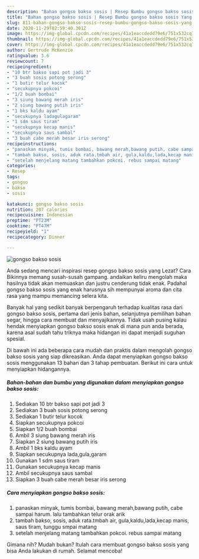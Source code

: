 ```yaml
---
description: "Bahan gongso bakso sosis | Resep Bumbu gongso bakso sosis Yang Bisa Manjain Lidah"
title: "Bahan gongso bakso sosis | Resep Bumbu gongso bakso sosis Yang Bisa Manjain Lidah"
slug: 811-bahan-gongso-bakso-sosis-resep-bumbu-gongso-bakso-sosis-yang-bisa-manjain-lidah
date: 2020-11-29T02:59:40.301Z
image: https://img-global.cpcdn.com/recipes/41a1eaccdedd79e6/751x532cq70/gongso-bakso-sosis-foto-resep-utama.jpg
thumbnail: https://img-global.cpcdn.com/recipes/41a1eaccdedd79e6/751x532cq70/gongso-bakso-sosis-foto-resep-utama.jpg
cover: https://img-global.cpcdn.com/recipes/41a1eaccdedd79e6/751x532cq70/gongso-bakso-sosis-foto-resep-utama.jpg
author: Gertrude McKenzie
ratingvalue: 3.6
reviewcount: 7
recipeingredient:
- "10 btr bakso sapi pot jadi 3"
- "3 buah sosis potong serong"
- "1 butir telur kocok"
- "secukupnya pokcoi"
- "1/2 buah bombai"
- "3 siung bawang merah iris"
- "2 siung bawang putih iris"
- "1 bks kaldu ayam"
- "secukupnya ladagulagaram"
- "1 sdm saus tiram"
- "secukupnya kecap manis"
- "secukupnya saus sambal"
- "3 buah cabe merah besar iris serong"
recipeinstructions:
- "panaskan minyak, tumis bombai, bawang merah,bawang putih, cabe sampai harum. lalu tambahkan telur orak arik"
- "tambah bakso, sosis, aduk rata.tmbah air, gula,kaldu,lada,kecap manis, saus tiram, tunggu smpai matang"
- "setelah menjelang matang tambahkan pokcoi. rebus sampai matang"
categories:
- Resep
tags:
- gongso
- bakso
- sosis

katakunci: gongso bakso sosis 
nutrition: 207 calories
recipecuisine: Indonesian
preptime: "PT23M"
cooktime: "PT47M"
recipeyield: "1"
recipecategory: Dinner

---
```



![gongso bakso sosis](https://img-global.cpcdn.com/recipes/41a1eaccdedd79e6/751x532cq70/gongso-bakso-sosis-foto-resep-utama.jpg)

Anda sedang mencari inspirasi resep gongso bakso sosis yang Lezat? Cara Bikinnya memang susah-susah gampang. andaikan keliru mengolah maka hasilnya tidak akan memuaskan dan justru cenderung tidak enak. Padahal gongso bakso sosis yang enak harusnya sih mempunyai aroma dan cita rasa yang mampu memancing selera kita.

Banyak hal yang sedikit banyak berpengaruh terhadap kualitas rasa dari gongso bakso sosis, pertama dari jenis bahan, selanjutnya pemilihan bahan segar, hingga cara membuat dan menyajikannya. Tidak usah pusing kalau hendak menyiapkan gongso bakso sosis enak di mana pun anda berada, karena asal sudah tahu triknya maka hidangan ini dapat menjadi suguhan spesial.




Di bawah ini ada beberapa cara mudah dan praktis dalam mengolah gongso bakso sosis yang siap dikreasikan. Anda dapat menyiapkan gongso bakso sosis menggunakan 13 bahan dan 3 tahap pembuatan. Berikut ini cara untuk menyiapkan hidangannya.

<!--inarticleads1-->

##### Bahan-bahan dan bumbu yang digunakan dalam menyiapkan gongso bakso sosis:

1. Sediakan 10 btr bakso sapi pot jadi 3
1. Sediakan 3 buah sosis potong serong
1. Sediakan 1 butir telur kocok
1. Siapkan secukupnya pokcoi
1. Siapkan 1/2 buah bombai
1. Ambil 3 siung bawang merah iris
1. Siapkan 2 siung bawang putih iris
1. Ambil 1 bks kaldu ayam
1. Siapkan secukupnya lada,gula,garam
1. Gunakan 1 sdm saus tiram
1. Gunakan secukupnya kecap manis
1. Ambil secukupnya saus sambal
1. Siapkan 3 buah cabe merah besar iris serong




<!--inarticleads2-->

##### Cara menyiapkan gongso bakso sosis:

1. panaskan minyak, tumis bombai, bawang merah,bawang putih, cabe sampai harum. lalu tambahkan telur orak arik
1. tambah bakso, sosis, aduk rata.tmbah air, gula,kaldu,lada,kecap manis, saus tiram, tunggu smpai matang
1. setelah menjelang matang tambahkan pokcoi. rebus sampai matang




Gimana nih? Mudah bukan? Itulah cara membuat gongso bakso sosis yang bisa Anda lakukan di rumah. Selamat mencoba!
